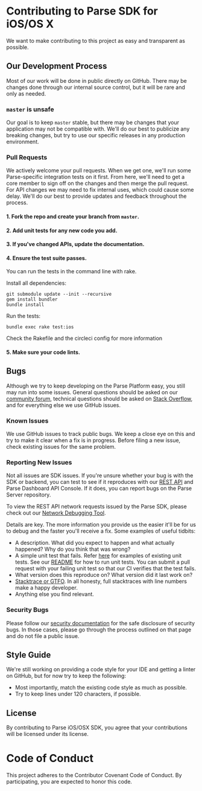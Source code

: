 # Contributing to Parse SDK for iOS/OS X
We want to make contributing to this project as easy and transparent as possible.

## Our Development Process
Most of our work will be done in public directly on GitHub. There may be changes done through our internal source control, but it will be rare and only as needed.

### `master` is unsafe
Our goal is to keep `master` stable, but there may be changes that your application may not be compatible with. We'll do our best to publicize any breaking changes, but try to use our specific releases in any production environment.

### Pull Requests
We actively welcome your pull requests. When we get one, we'll run some Parse-specific integration tests on it first. From here, we'll need to get a core member to sign off on the changes and then merge the pull request. For API changes we may need to fix internal uses, which could cause some delay. We'll do our best to provide updates and feedback throughout the process.

#### 1. Fork the repo and create your branch from `master`.

#### 2. Add unit tests for any new code you add.

#### 3. If you've changed APIs, update the documentation.

#### 4. Ensure the test suite passes.
You can run the tests in the command line with rake.

Install all dependencies:
```
git submodule update --init --recursive
gem install bundler
bundle install
```
Run the tests:
```
bundle exec rake test:ios
```
Check the Rakefile and the circleci config for more information
   
#### 5. Make sure your code lints.

## Bugs
Although we try to keep developing on the Parse Platform easy, you still may run into some issues. General questions should be asked on our [community forum](community-forum), technical questions should be asked on [Stack Overflow][stack-overflow], and for everything else we use GitHub issues.

### Known Issues
We use GitHub issues to track public bugs. We keep a close eye on this and try to make it clear when a fix is in progress. Before filing a new issue, check existing issues for the same problem.

### Reporting New Issues
Not all issues are SDK issues. If you're unsure whether your bug is with the SDK or backend, you can test to see if it reproduces with our [REST API][rest-api] and Parse Dashboard API Console. If it does, you can report bugs on the Parse Server repository.

To view the REST API network requests issued by the Parse SDK, please check out our [Network Debugging Tool][network-debugging-tool].

Details are key. The more information you provide us the easier it'll be for us to debug and the faster you'll receive a fix. Some examples of useful tidbits:

* A description. What did you expect to happen and what actually happened? Why do you think that was wrong?
* A simple unit test that fails. Refer [here][tests-dir] for examples of existing unit tests. See our [README](README.md#usage) for how to run unit tests. You can submit a pull request with your failing unit test so that our CI verifies that the test fails.
* What version does this reproduce on? What version did it last work on?
* [Stacktrace or GTFO][stacktrace-or-gtfo]. In all honesty, full stacktraces with line numbers make a happy developer.
* Anything else you find relevant.


### Security Bugs
Please follow our [security documentation](https://github.com/parse-community/.github/blob/master/SECURITY.md) for the safe disclosure of security bugs. In those cases, please go through the process outlined on that page and do not file a public issue.

## Style Guide
We're still working on providing a code style for your IDE and getting a linter on GitHub, but for now try to keep the following:

* Most importantly, match the existing code style as much as possible.
* Try to keep lines under 120 characters, if possible.

## License
By contributing to Parse iOS/OSX SDK, you agree that your contributions will be licensed under its license.

# Code of Conduct
This project adheres to the Contributor Covenant Code of Conduct. By participating, you are expected to honor this code.

 [stack-overflow]: http://stackoverflow.com/tags/parse-platform
 [bug-reports]: https://www.parse.com/help#report
 [rest-api]: https://www.parse.com/docs/rest/guide
 [parse-api-console]: http://blog.parse.com/announcements/introducing-the-parse-api-console/
 [network-debugging-tool]: https://github.com/ParsePlatform/Parse-SDK-iOS-OSX/wiki/Network-Debug-Tool
 [stacktrace-or-gtfo]: http://i.imgur.com/jacoj.jpg
 [tests-dir]: /Tests/Unit/
 [community-forum]: https://community.parseplatform.org
